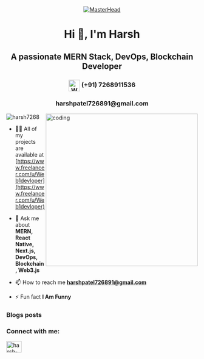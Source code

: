 <div align="center">
  <a href="https://techpyro.com">
    <img src="https://img.freepik.com/free-vector/vector-blockchain-poster_1441-1999.jpg?semt=ais_hybrid" alt="MasterHead">
  </a>
</div>

<h1 align="center">Hi 👋, I'm Harsh</h1>
<h2 align="center">A passionate MERN Stack, DevOps, Blockchain Developer</h2>

<div align="center">
  <h3 align="center">
    <img src="https://cdn.iconscout.com/icon/premium/png-256-thumb/whatsapp-2752026-2284843.png?f=webp&w=256" alt="WhatsApp Icon" width="30px" style="vertical-align: middle;" />
    (+91) 7268911536
  </h3>
</div>

<h3 align="center">harshpatel726891@gmail.com</h3>

<img align="right" alt="coding" width="400" src="https://www.damcogroup.com/wp-content/uploads/2022/06/banner-right.png" />

<p align="left"> <img src="https://komarev.com/ghpvc/?username=harsh7268&label=Profile%20views&color=0e75b6&style=flat" alt="harsh7268" /> </p>

- 👨‍💻 All of my projects are available at [https://www.freelancer.com/u/Web1devloper](https://www.freelancer.com/u/Web1devloper)

- 💬 Ask me about **MERN, React Native, Next.js, DevOps, Blockchain, Web3.js**

- 📫 How to reach me **harshpatel726891@gmail.com**

- ⚡ Fun fact **I Am Funny**

### Blogs posts
<!-- BLOG-POST-LIST:START -->
<!-- BLOG-POST-LIST:END -->

<h3 align="left">Connect with me:</h3>
<p align="left">
<a href="https://linkedin.com/in/harsh-patel-0031a820a" target="blank"><img align="center" src="https://raw.githubusercontent.com/rahuldkjain/github-profile-readme-generator/master/src/images/icons/Social/linked-in-alt.svg" alt="harsh-patel-0031a820a" height="30" width="40"
